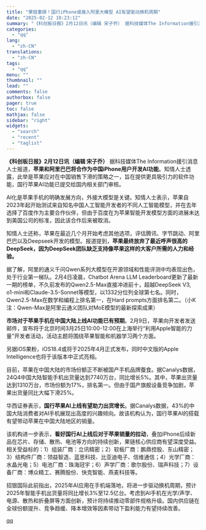 ```yaml
---
title: "果链重磅！国行iPhone或接入阿里大模型 AI有望驱动换机周期"
date: "2025-02-12 10:23:12"
summary: "《科创板日报》2月12日讯（编辑 宋子乔） 据科技媒体The Information援引消息人士报道..."
categories:
  - "qq"
lang:
  - "zh-CN"
translations:
  - "zh-CN"
tags:
  - "qq"
menu: ""
thumbnail: ""
lead: ""
comments: false
authorbox: false
pager: true
toc: false
mathjax: false
sidebar: "right"
widgets:
  - "search"
  - "recent"
  - "taglist"
---
```


**《科创板日报》2月12日讯（编辑 宋子乔）** 据科技媒体The Information援引消息人士报道，**苹果和阿里巴巴将合作为中国iPhone用户开发AI功能**。知情人士透露，此举是苹果应对在中国销售下滑的策略之一，旨在提供更具吸引力的软件功能，国行苹果AI功能已提交给国内相关部门审核。

AI化是苹果手机的明确发展方向，外接大模型是关键。知情人士表示，苹果自2023年起开始测试来自知名中国人工智能开发者的不同人工智能模型，并在去年选择了百度作为主要合作伙伴，但由于百度在为苹果智能开发模型方面的进展未达到美国公司的标准，因此该合作后来被取消。

知情人士还称，苹果在最近几个月开始考虑其他选项，评估腾讯、字节跳动、阿里巴巴以及Deepseek开发的模型。报道提到，**苹果最终放弃了最近呼声很高的DeepSeek，因为DeepSeek团队缺乏支持像苹果这样的大客户所需的人力和经验。**

据了解，阿里的通义千问Qwen系列大模型在开源领域和性能评测中均表现出色，处于行业第一梯队。2月4日凌晨，Chatbot Arena LLM Leaderboard更新了最新一期的榜单，不久前发布的Qwen2.5-Max直接冲进前十，超越DeepSeek V3, o1-mini和Claude-3.5-Sonnet等模型，以1332分位列全球第七名。同时，Qwen2.5-Max在数学和编程上排名第一，在Hard prompts方面排名第二。（小K注：Qwen-Max是阿里云通义团队对MoE模型的最新探索成果）

**市场对于苹果手机在中国大陆上线AI功能已有预期**。2月9日，苹果向开发者发送邮件，宣布将于北京时间3月25日10:00-12:00在上海举行“利用Apple智能的力量”开发者活动，活动主题将围绕苹果智能和机器学习两个方面。

另据iOS果粉，iOS18.4或将于2025年4月正式发布，同时中文版的Apple Intelligence也将于该版本中正式亮相。

目前，苹果在中国大陆的市场份额正不断被国产手机品牌蚕食。据Canalys数据，24Q4中国大陆智能手机出货量达到7740万台，同比增长5%。其中，苹果出货量达到1310万台，市场份额为17%，排名第一。但由于国产旗舰设备竞争加剧，苹果出货量同比大幅下滑25%。

华西证券表示，**国行苹果AI上线有望助力出货增长**。据Canalys数据，43%的中国大陆消费者对AI手机展现出高度的兴趣倾向。故该机构认为，国行苹果AI的搭载有望带动苹果在中国大陆地区的销量。

该机构进一步表示，**看好国行AI上线后对于苹果销量的拉动**，叠加iPhone后续新品在芯片、存储、散热、电池等方向的持续创新，果链核心供应商有望深度受益。相关受益标的：1）组装厂商：立讯精密；2）软板厂商：鹏鼎控股、东山精密；3）结构件厂商：领益智造、蓝思科技、比亚迪电子、信维通信；4）光学厂商：水晶光电；5）电池厂商：珠海冠宇；6）声学厂商：歌尔股份、瑞声科技；7）设备厂商：博众精工、赛腾股份、快克智能、燕麦科技等。

招银国际此前指出，2025年AI应用在手机端落地，将进一步驱动换机周期，预计2025年智能手机出货量将同比增长3%至12.5亿台。考虑到AI手机在光学/声学、电源、散热和折叠屏等方面创新，预计将持续推动零部件规格升级。国内供应链在全球份额提升、竞争趋缓、降本增效等因素带动下盈利能力有望持续改善。

[qq](https://new.qq.com/rain/a/20250212A02T9Q00)
